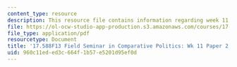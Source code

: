 ```yaml
---
content_type: resource
description: This resource file contains information regarding week 11 paper 2 topics.
file: https://ol-ocw-studio-app-production.s3.amazonaws.com/courses/17-588-field-seminar-in-comparative-politics-fall-2013/960c11eded3c664f1b57e5201d95ef0d_MIT17_588F13_Week11Paper2.pdf
file_type: application/pdf
resourcetype: Document
title: '17.588F13 Field Seminar in Comparative Politics: Wk 11 Paper 2 Topics'
uid: 960c11ed-ed3c-664f-1b57-e5201d95ef0d
---
```

